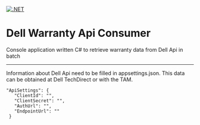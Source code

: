[![.NET](https://github.com/zimbres/DellWarranty/actions/workflows/dotnet.yml/badge.svg)](https://github.com/zimbres/DellWarranty/actions/workflows/dotnet.yml)

# Dell Warranty Api Consumer
Console application written C# to retrieve warranty data from Dell Api in batch

---

Information about Dell Api need to be filled in appsettings.json. This data can be obtained at Dell TechDirect or with the TAM.

 ```
 "ApiSettings": {
    "ClientId": "",
    "ClientSecret": "",
    "AuthUrl": "",
    "EndpointUrl": ""
  }
  ```
